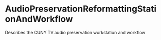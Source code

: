 # AudioPreservationReformattingStationAndWorkflow
Describes the CUNY TV audio preservation workstation and workflow
